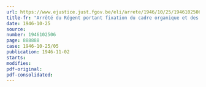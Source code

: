```yaml
---
url: https://www.ejustice.just.fgov.be/eli/arrete/1946/10/25/1946102506/justel
title-fr: "Arrêté du Régent portant fixation du cadre organique et des barèmes du personnel des services du ministère du budget"
date: 1946-10-25
source:
number: 1946102506
page: 888888
case: 1946-10-25/05
publication: 1946-11-02
starts:
modifies:
pdf-original:
pdf-consolidated:
---
```


